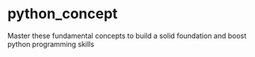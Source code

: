 # python_concept
Master these fundamental concepts to build a solid foundation and boost python programming skills
